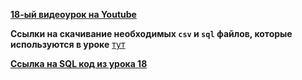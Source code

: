 [**18-ый видеоурок на Youtube**](https://youtu.be/9hdfaNiOnf4)

**Ccылки на скачивание необходимых `csv`  и `sql` файлов, которые используются в уроке** [тут](https://disk.yandex.ru/d/Tfhha-NteRYRag)

[**Ссылка на SQL код из урока 18**](/Module2/L-18/SQLfiles/SQL%20код%20из%20урока%2018.sql)




